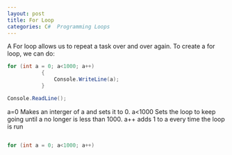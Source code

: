 ```yaml
--- 
layout: post
title: For Loop
categories: C#  Programming Loops
---
```

 A For loop allows us to repeat a task over and over again. 
 To create a for loop, we can do:
 
 ```csharp
 for (int a = 0; a<1000; a++)
            {
                Console.WriteLine(a);
            }

Console.ReadLine();
 
 ```
 a=0  Makes an interger of a and sets it to 0.
      a<1000  Sets the loop to keep going until a no longer is less than 1000.
      a++  adds 1 to a every time the loop is run
 
 ```csharp
 
for (int a = 0; a<1000; a++)

 ```
